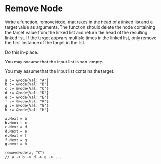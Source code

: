 # Remove Node

Write a function, removeNode, that takes in the head of a linked list and a target value as arguments. The function should delete the node containing the target value from the linked list and return the head of the resulting linked list. If the target appears multiple times in the linked list, only remove the first instance of the target in the list.

Do this in-place.

You may assume that the input list is non-empty.

You may assume that the input list contains the target.

```
a := &Node{Val: "A"}
b := &Node{Val: "B"}
c := &Node{Val: "C"}
d := &Node{Val: "D"}
e := &Node{Val: "E"}
f := &Node{Val: "F"}
g := &Node{Val: "G"}
h := &Node{Val: "H"}

a.Next = b
b.Next = c
c.Next = d
d.Next = e
e.Next = f
f.Next = g
g.Next = h

removeNode(a, "C")
// a -> b -> d -> e -> ...

```
